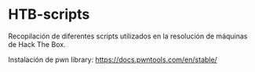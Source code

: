 # HTB-scripts
Recopilación de diferentes scripts utilizados en la resolución de máquinas de Hack The Box.

Instalación de pwn library: https://docs.pwntools.com/en/stable/
